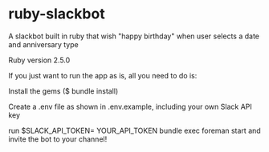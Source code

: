 # ruby-slackbot
A slackbot built in ruby that wish "happy birthday" when user selects a date and anniversary type

Ruby version 2.5.0

If you just want to run the app as is, all you need to do is:

Install the gems ($ bundle install)

Create a .env file as shown in .env.example, including your own  Slack API key

run $SLACK_API_TOKEN= YOUR_API_TOKEN bundle exec foreman start and invite the bot to your channel!
